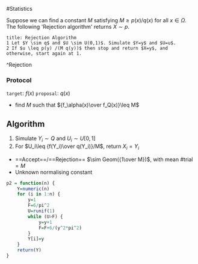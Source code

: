 #Statistics

Suppose we can find a constant $M$ satisfying $M \geq p(x) / q(x)$ for all $x \in \Omega$. The following 'Rejection algorithm' returns $X \sim p$.

```ad-algorithm
title: Rejection Algorithm
1 Let $Y \sim q$ and $U \sim U(0,1)$. Simulate $Y=y$ and $U=u$.
2 If $u \leq p(y) /(M q(y))$ then stop and return $X=y$, and otherwise, start again at 1.
```
^Rejection

### Protocol
`target`: $f(x)$
`proposal`: $q(x)$
- find $M$ such that ${f_\alpha(x)\over f_Q(x)}\leq M$

## Algorithm
1. Simulate $Y_i \sim Q$ and $U_i \sim U[0,1]$
2. For $U_i\leq {f(Y_i)\over q(Y_i)}/M$, return $X_i=Y_i$

- ==Accept==/==Rejection== $\sim Geom({1\over M})$, with mean $\# \text{trial}=M$
- Unknown normalising constant

```R
p2 = function(n) {
	Y=numeric(n)
	for (i in 1:n) {
		y=1
		F=6/pi^2
		U=runif(1)
		while (U>F) {
			y=y+1
			F=F+6/(y^2*pi^2)
		}
		Y[i]=y
	}
	return(Y)
}
```